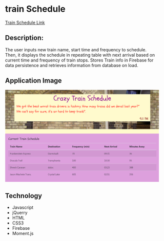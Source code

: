# train Schedule
[Train Schedule Link](https://mguaraz120.github.io/train-time-page/)
## Description:
The user inputs new train name, start time and frequency to schedule. Then, it displays the schedule in repeating table with next arrival based on current time and frequency of train stops. Stores Train info in Firebase for data persistence and retrieves information from database on load. 

## Application Image
<img src="assets/images/Train.PNG">

## Technology

* Javascript
* jQuerry
* HTML
* CSS3
* Firebase
* Moment.js

